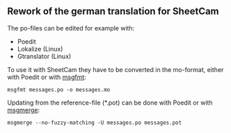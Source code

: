 ## Rework of the german translation for SheetCam

The po-files can be edited for example with:
- Poedit
- Lokalize (Linux)
- Gtranslator (Linux)

To use it with SheetCam they have to be converted in the mo-format, either with Poedit or with [msgfmt](https://www.gnu.org/software/gettext/manual/html_node/msgfmt-Invocation.html):
```
msgfmt messages.po -o messages.mo
```

Updating from the reference-file (*.pot) can be done with Poedit or with [msgmerge](https://www.gnu.org/software/gettext/manual/html_node/msgmerge-Invocation.html):
```
msgmerge --no-fuzzy-matching -U messages.po messages.pot
```

